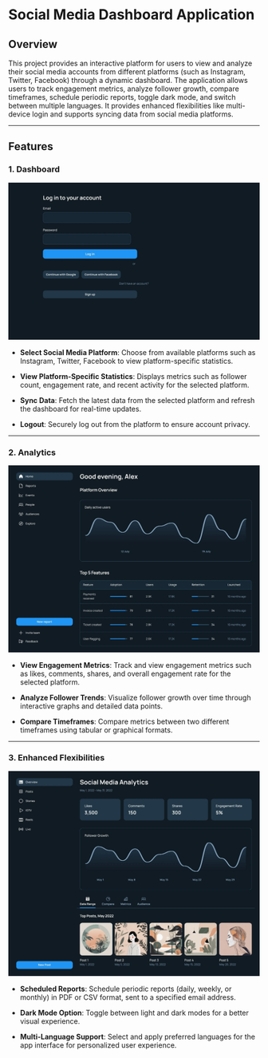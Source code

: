 # Social Media Dashboard Application

## Overview

This project provides an interactive platform for users to view and analyze their social media accounts from different platforms (such as Instagram, Twitter, Facebook) through a dynamic dashboard. The application allows users to track engagement metrics, analyze follower growth, compare timeframes, schedule periodic reports, toggle dark mode, and switch between multiple languages. It provides enhanced flexibilities like multi-device login and supports syncing data from social media platforms.

---

## Features

### 1. Dashboard
  ![Select Social Media Platform](1.jpg)
- **Select Social Media Platform**: Choose from available platforms such as Instagram, Twitter, Facebook to view platform-specific statistics.


- **View Platform-Specific Statistics**: Displays metrics such as follower count, engagement rate, and recent activity for the selected platform.


- **Sync Data**: Fetch the latest data from the selected platform and refresh the dashboard for real-time updates.


- **Logout**: Securely log out from the platform to ensure account privacy.


---

### 2. Analytics
  ![Engagement Metrics](2.jpg)
- **View Engagement Metrics**: Track and view engagement metrics such as likes, comments, shares, and overall engagement rate for the selected platform.

- **Analyze Follower Trends**: Visualize follower growth over time through interactive graphs and detailed data points.

- **Compare Timeframes**: Compare metrics between two different timeframes using tabular or graphical formats.


---

### 3. Enhanced Flexibilities
  ![Scheduled Reports](3.jpg)
- **Scheduled Reports**: Schedule periodic reports (daily, weekly, or monthly) in PDF or CSV format, sent to a specified email address.

- **Dark Mode Option**: Toggle between light and dark modes for a better visual experience.

- **Multi-Language Support**: Select and apply preferred languages for the app interface for personalized user experience.

